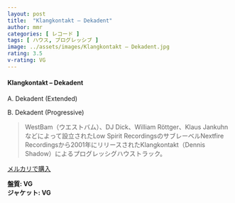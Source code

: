 ```yaml
---
layout: post
title:  "Klangkontakt – Dekadent"
author: mmr
categories: [ レコード ]
tags: [ ハウス, プログレッシブ ]
image: ../assets/images/Klangkontakt – Dekadent.jpg
rating: 3.5
v-rating: VG
---
```


#### Klangkontakt – Dekadent

A. Dekadent (Extended)

B. Dekadent (Progressive)

> WestBam（ウエストバム）、DJ Dick、William Röttger、Klaus Jankuhnなどによって設立されたLow Spirit RecordingsのサブレーベルNextfire Recordingsから2001年にリリースされたKlangkontakt（Dennis Shadow）によるプログレッシグハウストラック。

[メルカリで購入](https://jp.mercari.com/item/m67842278990)

<div class="mt-4 mb-4 d-flex align-items-center">
<strong class="mr-1">盤質: VG</strong>
</div>
<div class="mt-4 mb-4 d-flex align-items-center">
<strong class="mr-1">ジャケット: VG</strong>
</div>
